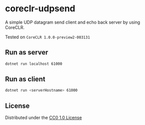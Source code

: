 # coreclr-udpsend

A simple UDP datagram send client and echo back server by using CoreCLR.

Tested on `CoreCLR 1.0.0-preview2-003131`

## Run as server

```bash
dotnet run localhost 61000
```

## Run as client

```bash
dotnet run <serverHostname> 61000
```

## License

Distributed under the [CC0 1.0 License](https://creativecommons.org/publicdomain/zero/1.0/)
